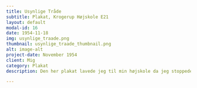 ```yaml
---
title: Usynlige Tråde
subtitle: Plakat, Krogerup Højskole E21
layout: default
modal-id: 16
date: 1954-11-18
img: usynlige_traade.png
thumbnail: usynlige_traade_thumbnail.png
alt: image-alt
project-date: November 1954
client: Mig
category: Plakat
description: Den her plakat lavede jeg til min højskole da jeg stoppede.

---
```

